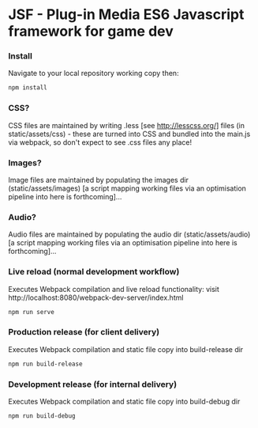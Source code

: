 JSF - Plug-in Media ES6 Javascript framework for game dev
===

### Install

Navigate to your local repository working copy then:

```bash
npm install
```

### CSS?

CSS files are maintained by writing .less [see http://lesscss.org/] files (in static/assets/css) - these are turned into CSS and bundled into the main.js via webpack, so don't expect to see .css files any place!

### Images?

Image files are maintained by populating the images dir (static/assets/images) [a script mapping working files via an optimisation pipeline into here is forthcoming]...

### Audio?

Audio files are maintained by populating the audio dir (static/assets/audio) [a script mapping working files via an optimisation pipeline into here is forthcoming]...

### Live reload (normal development workflow)

Executes Webpack compilation and live reload functionality: visit http://localhost:8080/webpack-dev-server/index.html
```bash
npm run serve
```

### Production release (for client delivery)

Executes Webpack compilation and static file copy into build-release dir
```bash
npm run build-release
```

### Development release (for internal delivery)

Executes Webpack compilation and static file copy into build-debug dir
```bash
npm run build-debug
```
